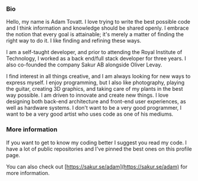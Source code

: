 ### Bio

Hello, my name is Adam Tovatt. I love trying to write the best possible code and I think information and knowledge should be shared openly. I embrace the notion that every goal is attainable; it's merely a matter of finding the right way to do it. I like finding and refining these ways.

I am a self-taught developer, and prior to attending the Royal Institute of Technology, I worked as a back end/full stack developer for three years. I also co-founded the company Sakur AB alongside Oliver Levay.

I find interest in all things creative, and I am always looking for new ways to express myself. I enjoy programming, but I also like photography, playing the guitar, creating 3D graphics, and taking care of my plants in the best way possible. I am driven to innovate and create new things. I love designing both back-end architecture and front-end user experiences, as well as hardware systems. I don't want to be a very good programmer, I want to be a very good artist who uses code as one of his mediums.

### More information

If you want to get to know my coding better I suggest you read my code. I have a lot of public repositories and I've pinned the best ones on this profile page.

You can also check out [https://sakur.se/adam](https://sakur.se/adam) for more information.
